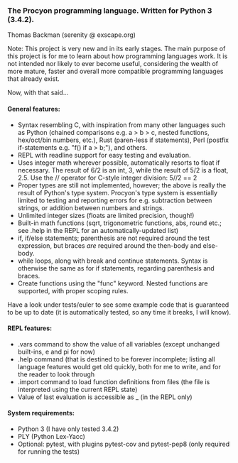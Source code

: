 ### The Procyon programming language. Written for Python 3 (3.4.2).

Thomas Backman (serenity @ exscape.org)

Note: This project is very new and in its early stages.
The main purpose of this project is for me to learn about how programming languages work.
It is not intended nor likely to ever become useful, considering the wealth of more
mature, faster and overall more compatible programming languages that already exist.

Now, with that said...

#### General features:

* Syntax resembling C, with inspiration from many other languages such as
    Python (chained comparisons e.g. a > b > c, nested functions, hex/oct/bin numbers, etc.),
    Rust (paren-less if statements), Perl (postfix if-statements e.g. "f() if a > b;"), and others.
* REPL with readline support for easy testing and evaluation.
* Uses integer math wherever possible, automatically resorts to float if necessary.
    The result of 6/2 is an int, 3, while the result of 5/2 is a float, 2.5.
    Use the // operator for C-style integer division: 5//2 == 2
* Proper types are still not implemented, however; the above is really the result of Python's type system. Procyon's type system is essentially limited to testing and reporting errors for e.g. subtraction between strings, or addition between numbers and strings.
* Unlimited integer sizes (floats are limited precision, though!)
* Built-in math functions (sqrt, trigonometric functions, abs, round etc.; see .help in the REPL
      for an automatically-updated list)
* if, if/else statements; parenthesis are not required around the test expression, but braces *are* required around the then-body and else-body.
* while loops, along with break and continue statements. Syntax is otherwise the same as for if statements, regarding parenthesis and braces.
* Create functions using the "func" keyword. Nested functions are supported, with proper scoping rules.

Have a look under tests/euler to see some example code that is guaranteed to be up to date (it is automatically tested, so
any time it breaks, I will know).

#### REPL features:

* .vars command to show the value of all variables (except unchanged built-ins, e and pi for now)
* .help command (that is destined to be forever incomplete; listing all language features
      would get old quickly, both for me to write, and for the reader to look through
* .import command to load function definitions from files (the file is interpreted using the current REPL state)
* Value of last evaluation is accessible as _ (in the REPL only)

#### System requirements:

* Python 3 (I have only tested 3.4.2)
* PLY (Python Lex-Yacc)
* Optional: pytest, with plugins pytest-cov and pytest-pep8 (only required for running the tests)
